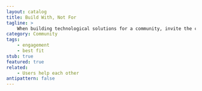 ```yaml
---
layout: catalog
title: Build With, Not For
tagline: >
    When building technological solutions for a community, invite the community to participate actively in a manner of *co-creation* so as to ensure the right needs are being met. Build with the community, not for it.
category: Community
tags:
    - engagement
    - best fit
stub: true
featured: true
related: 
    - Users help each other
antipattern: false
---
```

